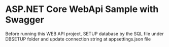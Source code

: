 # ASP.NET Core WebApi Sample with  Swagger


Before running this WEB API project, SETUP database by the SQL file under DBSETUP folder and update connection string at appsettings.json file
